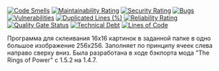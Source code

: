 [![Code Smells](https://sonarcloud.io/api/project_badges/measure?project=Hummel009_MC-Sprite-Creator&metric=code_smells)](https://sonarcloud.io/summary/overall?id=Hummel009_MC-Sprite-Creator)
[![Maintainability Rating](https://sonarcloud.io/api/project_badges/measure?project=Hummel009_MC-Sprite-Creator&metric=sqale_rating)](https://sonarcloud.io/summary/overall?id=Hummel009_MC-Sprite-Creator)
[![Security Rating](https://sonarcloud.io/api/project_badges/measure?project=Hummel009_MC-Sprite-Creator&metric=security_rating)](https://sonarcloud.io/summary/overall?id=Hummel009_MC-Sprite-Creator)
[![Bugs](https://sonarcloud.io/api/project_badges/measure?project=Hummel009_MC-Sprite-Creator&metric=bugs)](https://sonarcloud.io/summary/overall?id=Hummel009_MC-Sprite-Creator)
[![Vulnerabilities](https://sonarcloud.io/api/project_badges/measure?project=Hummel009_MC-Sprite-Creator&metric=vulnerabilities)](https://sonarcloud.io/summary/overall?id=Hummel009_MC-Sprite-Creator)
[![Duplicated Lines (%)](https://sonarcloud.io/api/project_badges/measure?project=Hummel009_MC-Sprite-Creator&metric=duplicated_lines_density)](https://sonarcloud.io/summary/overall?id=Hummel009_MC-Sprite-Creator)
[![Reliability Rating](https://sonarcloud.io/api/project_badges/measure?project=Hummel009_MC-Sprite-Creator&metric=reliability_rating)](https://sonarcloud.io/summary/overall?id=Hummel009_MC-Sprite-Creator)
[![Quality Gate Status](https://sonarcloud.io/api/project_badges/measure?project=Hummel009_MC-Sprite-Creator&metric=alert_status)](https://sonarcloud.io/summary/overall?id=Hummel009_MC-Sprite-Creator)
[![Technical Debt](https://sonarcloud.io/api/project_badges/measure?project=Hummel009_MC-Sprite-Creator&metric=sqale_index)](https://sonarcloud.io/summary/overall?id=Hummel009_MC-Sprite-Creator)
[![Lines of Code](https://sonarcloud.io/api/project_badges/measure?project=Hummel009_MC-Sprite-Creator&metric=ncloc)](https://sonarcloud.io/summary/overall?id=Hummel009_MC-Sprite-Creator)

Программа для склеивания 16х16 картинок в заданной папке в одно большое изображение 256х256. Заполняет по принципу ячеек
слева направо сверху вниз. Была разработана в ходе бэкпорта мода "The Rings of Power" с 1.5.2 на 1.4.7.
